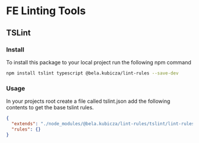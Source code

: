 # FE Linting Tools

## TSLint
### Install
To install this package to your local project run the following npm command

```bash
npm install tslint typescript @bela.kubicza/lint-rules --save-dev
```

### Usage
In your projects root create a file called tslint.json add the following contents to get the base tslint rules.

```json
{
  "extends": "./node_modules/@bela.kubicza/lint-rules/tslint/lint-rules.json",
  "rules": {}
}
```

